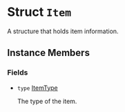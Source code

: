 # Struct <code>Item</code>

A structure that holds item information.
## Instance Members
### Fields
- <code id="type">type</code> <a href="../classes/ItemType.md">ItemType</a>

  The type of the item.